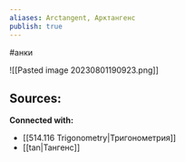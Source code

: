 ```yaml
---
aliases: Arctangent, Арктангенс
publish: true
---
```

#анки


![[Pasted image 20230801190923.png]]










**Sources:**
- 


**Connected with:**
- [[514.116 Trigonometry|Тригонометрия]]
- [[tan|Тангенс]]

